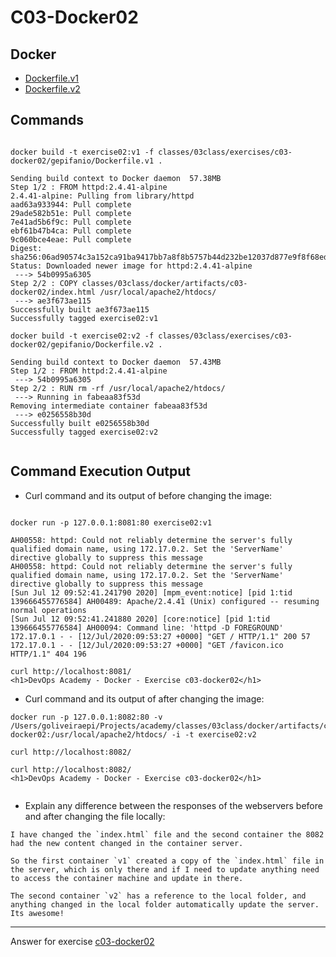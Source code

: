 # C03-Docker02

## Docker 
- [Dockerfile.v1](Dockerfile.v1)
- [Dockerfile.v2](Dockerfile.v2)

## Commands

```

docker build -t exercise02:v1 -f classes/03class/exercises/c03-docker02/gepifanio/Dockerfile.v1 .

Sending build context to Docker daemon  57.38MB
Step 1/2 : FROM httpd:2.4.41-alpine
2.4.41-alpine: Pulling from library/httpd
aad63a933944: Pull complete
29ade582b51e: Pull complete
7e41ad5b6f9c: Pull complete
ebf61b47b4ca: Pull complete
9c060bce4eae: Pull complete
Digest: sha256:06ad90574c3a152ca91ba9417bb7a8f8b5757b44d232be12037d877e9f8f68ed
Status: Downloaded newer image for httpd:2.4.41-alpine
 ---> 54b0995a6305
Step 2/2 : COPY classes/03class/docker/artifacts/c03-docker02/index.html /usr/local/apache2/htdocs/
 ---> ae3f673ae115
Successfully built ae3f673ae115
Successfully tagged exercise02:v1

docker build -t exercise02:v2 -f classes/03class/exercises/c03-docker02/gepifanio/Dockerfile.v2 .

Sending build context to Docker daemon  57.43MB
Step 1/2 : FROM httpd:2.4.41-alpine
 ---> 54b0995a6305
Step 2/2 : RUN rm -rf /usr/local/apache2/htdocs/
 ---> Running in fabeaa83f53d
Removing intermediate container fabeaa83f53d
 ---> e0256558b30d
Successfully built e0256558b30d
Successfully tagged exercise02:v2


```

## Command Execution Output
- Curl command and its output of before changing the image:
```

docker run -p 127.0.0.1:8081:80 exercise02:v1

AH00558: httpd: Could not reliably determine the server's fully qualified domain name, using 172.17.0.2. Set the 'ServerName' directive globally to suppress this message
AH00558: httpd: Could not reliably determine the server's fully qualified domain name, using 172.17.0.2. Set the 'ServerName' directive globally to suppress this message
[Sun Jul 12 09:52:41.241790 2020] [mpm_event:notice] [pid 1:tid 139666455776584] AH00489: Apache/2.4.41 (Unix) configured -- resuming normal operations
[Sun Jul 12 09:52:41.241880 2020] [core:notice] [pid 1:tid 139666455776584] AH00094: Command line: 'httpd -D FOREGROUND'
172.17.0.1 - - [12/Jul/2020:09:53:27 +0000] "GET / HTTP/1.1" 200 57
172.17.0.1 - - [12/Jul/2020:09:53:27 +0000] "GET /favicon.ico HTTP/1.1" 404 196

curl http://localhost:8081/
<h1>DevOps Academy - Docker - Exercise c03-docker02</h1>

```

- Curl command and its output of after changing the image:
```
docker run -p 127.0.0.1:8082:80 -v /Users/goliveiraepi/Projects/academy/classes/03class/docker/artifacts/c03-docker02:/usr/local/apache2/htdocs/ -i -t exercise02:v2

curl http://localhost:8082/

curl http://localhost:8082/
<h1>DevOps Academy - Docker - Exercise c03-docker02</h1>


```

- Explain any difference between the responses of the webservers before and after changing the file locally:
```
I have changed the `index.html` file and the second container the 8082 had the new content changed in the container server.

So the first container `v1` created a copy of the `index.html` file in the server, which is only there and if I need to update anything need to access the container machine and update in there.

The second container `v2` has a reference to the local folder, and anything changed in the local folder automatically update the server. Its awesome!

```

<!-- Don't change anything below this point-->
<!-- Before commiting, remove both commented lines--> 
***
Answer for exercise [c03-docker02](https://github.com/devopsacademyau/academy/blob/af3225a3436f263164e8daebc6bbd1ef3122b900/classes/03class/exercises/c03-docker02/README.md)